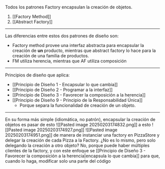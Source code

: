 Todos los patrones Factory encapsulan la creación de objetos.
1. [[Factory Method]]
2. [[Abstract Factory]]
***
Las diferencias entre estos dos patrones de diseño son:
- Factory method provee una interfaz abstracta para encapsular la creación de **un** producto, mientras que abstract factory lo hace para la creación de una familia de productos.
- FM utiliza herencia, mientras que AF utiliza composición

***
Principios de diseño que aplica:
- [[Principio de Diseño 1 - Encapsular lo que cambia]]
- [[Principio de Diseño 2 - Programar a la interfaz]]
- [[Principio de Diseño 3 - Favorecer la composición a la herencia]]
- [[Principio de Diseño 9 - Principio de la Responsabilidad Única]]
	- Porque separa la funcionalidad de creación de un objeto.

***
En su forma más simple (idiomática, no patrón), encapsular la creación de objetos es pasar de esto
![[Pasted image 20250203174832.png]]
a esto
![[Pasted image 20250203174927.png]]
![[Pasted image 20250203174951.png]]
de manera de instanciar una factory en PizzaStore y delegar la creación de cada Pizza a la Factory.
¿No es lo mismo, pero solo delegando la creación a otro objeto? No, porque puede haber múltiples clientes de la factory, y con este enfoque se [[Principio de Diseño 3 - Favorecer la composición a la herencia|encapsula lo que cambia]] para que, cuando lo haga, modificar solo una parte del código